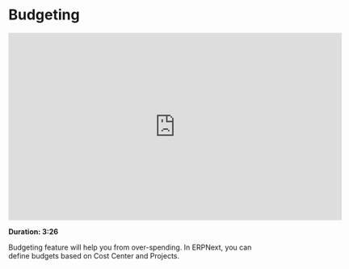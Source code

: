 <!-- add-breadcrumbs -->
<!-- add-breadcrumbs -->
# Budgeting

<iframe width="660" height="371" src="https://www.youtube.com/embed/wWHkB0jlXNk" frameborder="0" allowfullscreen></iframe>

**Duration: 3:26**

Budgeting feature will help you from over-spending. In ERPNext, you can define budgets based on Cost Center and Projects.
